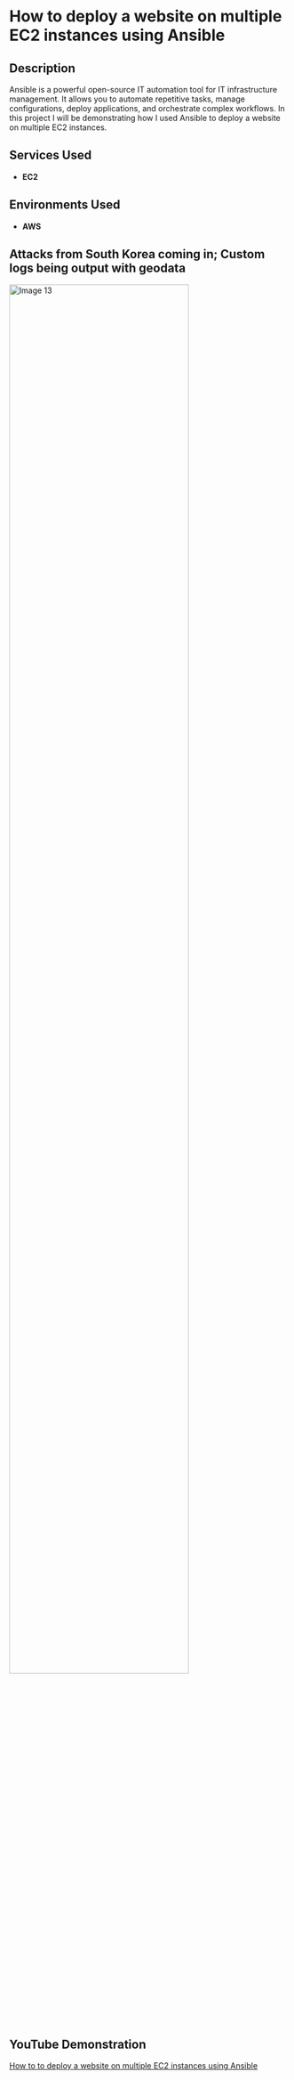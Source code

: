 <h1>How to deploy a website on multiple EC2 instances using Ansible</h1>

<h2>Description</h2>
Ansible is a powerful open-source IT automation tool for IT infrastructure management. It allows you to automate repetitive tasks, manage configurations, deploy applications, and orchestrate complex workflows. 
In this project I will be demonstrating how I used Ansible to deploy a website on multiple EC2 instances.
<br />


<h2>Services Used</h2>

- <b>EC2</b>

<h2>Environments Used </h2>

- <b>AWS</b>

<h2>Attacks from South  Korea coming in; Custom logs being output with geodata </h2>

<img src="https://i.imgur.com/x3mLIuG.png" height="80%" width="80%" alt="Image 13"/>

<h2>YouTube Demonstration </h2>

[How to to deploy a website on multiple EC2 instances using Ansible](https://youtu.be/NTNO9jtIkWw)

</p>

